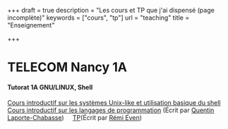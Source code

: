 +++
draft = true
description = "Les cours et TP que j'ai dispensé (page incomplète)"
keywords = ["cours", "tp"]
url = "teaching"
title = "Enseignement"

+++

# TELECOM Nancy 1A

#### Tutorat 1A GNU/LINUX, Shell
[Cours introductif sur les systèmes Unix-like et utilisation basique du shell](/teaching/intro_unix-like_shell.pdf)</br>
[Cours introductif sur les langages de programmation](/teaching/intro_languages.pdf) (Écrit par [Quentin Laporte-Chabasse](https://github.com/quentinl-c))
&nbsp;&nbsp;&nbsp;&nbsp;[TP](tp_1a_shell.pdf)(Écrit par [Rémi Even](https://github.com/RemiEven))
